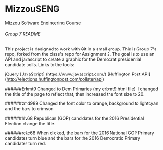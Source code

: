 # MizzouSENG
Mizzou Software Engineering Course

###### Group 7 README

This project is designed to work with Git in a small group. This is Group 7's repo, forked from the class's repo for Assignment 2. The goal is to use an API and javascript to create a graphic for the Democrat presidential candidate polls. Links to the tools:
 
 [jQuery](https://jquery.com/)
 [JavaScript] (https://www.javascript.com/)
 [Huffington Post API] (http://elections.huffingtonpost.com/pollster/api) 

######Erbmt9
Changed to Dem Primaries (my erbmt9.html file). I changed the title of the page to reflect that, then increased the font size to 20.

######zmd989
Changed the font color to orange, background to lightcyan and the bars to crimson.

######hlv68
Republican (GOP) candidates for the 2016 Presidential Election
change the title.

######rckc68
When clicked, the bars for the 2016 National GOP Primary candidates turn blue and the bars for the 2016 Democratic Primary candidates turn red.
